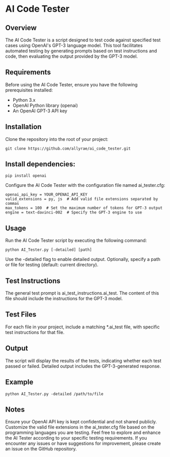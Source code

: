 


# AI Code Tester
## Overview
The AI Code Tester is a script designed to test code against specified test cases using OpenAI's GPT-3 language model. This tool facilitates automated testing by generating prompts based on test instructions and code, then evaluating the output provided by the GPT-3 model.

## Requirements
Before using the AI Code Tester, ensure you have the following prerequisites installed:

- Python 3.x
- OpenAI Python library (openai)
- An OpenAI GPT-3 API key

## Installation
Clone the repository into the root of your project:

`git clone https://github.com/allyrae/ai_code_tester.git`

## Install dependencies:
`pip install openai`

Configure the AI Code Tester with the configuration file named ai_tester.cfg:

```[ai_tester_config]
openai_api_key = YOUR_OPENAI_API_KEY
valid_extensions = py, js  # Add valid file extensions separated by commas
max_tokens = 100  # Set the maximum number of tokens for GPT-3 output
engine = text-davinci-002  # Specify the GPT-3 engine to use
```

## Usage
Run the AI Code Tester script by executing the following command:

`python AI_Tester.py [-detailed] [path]`

Use the -detailed flag to enable detailed output.
Optionally, specify a path or file for testing (default: current directory).

## Test Instructions
The general test prompt is ai_test_instructions.ai_test. The content of this file should include the instructions for the GPT-3 model.

## Test Files
For each file in your project, include a matching *.ai_test file, with specific test instructions for that file.

## Output
The script will display the results of the tests, indicating whether each test passed or failed. Detailed output includes the GPT-3-generated response.

## Example
`python AI_Tester.py -detailed /path/to/file`

## Notes
Ensure your OpenAI API key is kept confidential and not shared publicly.
Customize the valid file extensions in the ai_tester.cfg file based on the programming languages you are testing.
Feel free to explore and enhance the AI Tester according to your specific testing requirements. If you encounter any issues or have suggestions for improvement, please create an issue on the GitHub repository.
